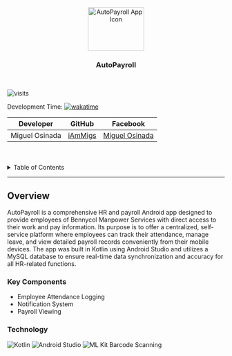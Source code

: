<a name="readme-top">

<br/>

<br />
<div align="center">
  <a href="https://github.com/zyx-0314/">
  <!-- TODO: If you want to add logo or banner you can add it here -->
    <img src="./app/src/main/res/drawable/app_icon.png" alt="AutoPayroll App Icon" width="130" height="100">
  </a>
<!-- TODO: Change Title to the name of the title of your Project -->
  <h3 align="center">AutoPayroll</h3>
</div>

<br />

![visits](https://visit-counter.vercel.app/counter.png?page=https%3A%2F%2Fgithub.com%2FiAmMigs%2FAutoPayroll-Mobile&s=40&c=00ff00&bg=00000000&no=2&ff=digi&tb=Visitor+Count%3A+&ta=)

Development Time: [![wakatime](https://wakatime.com/badge/user/fe86aec1-b572-4bf9-bf34-8015a3695a2c/project/75dfa597-93e7-4ea6-8f4a-47022362a8fa.svg)](https://wakatime.com/badge/user/fe86aec1-b572-4bf9-bf34-8015a3695a2c/project/75dfa597-93e7-4ea6-8f4a-47022362a8fa)

| Developer | GitHub                                    | Facebook                                    |
| ---------- | ----------------------------------------- | --------------------------------------------- |
| Miguel Osinada | [iAmMigs](https://github.com/iAmMigs) | [Miguel Osinada](https://www.facebook.com/IamMigs) |

<br />
<br />

<!-- TODO: If you want to add more layers for your readme -->
<details>
  <summary>Table of Contents</summary>
  <ol>
    <li>
      <a href="#overview">Overview</a>
      <ol>
        <li>
          <a href="#key-components">Key Components</a>
        </li>
        <li>
          <a href="#technology">Technology</a>
        </li>
      </ol>
    </li>
    <li>
      <a href="#resources">Resources</a>
    </li>
  </ol>
</details>

---

## Overview

<!-- TODO: To be changed -->
<!-- The following are just sample -->
AutoPayroll is a comprehensive HR and payroll Android app designed to provide employees of Bennycol Manpower Services with direct access to their work and pay information. Its purpose is to offer a centralized, self-service platform where employees can track their attendance, manage leave, and view detailed payroll records conveniently from their mobile devices. The app was built in Kotlin using Android Studio and utilizes a MySQL database to ensure real-time data synchronization and accuracy for all HR-related functions.

### Key Components
<!-- TODO: List of Key Components -->
<!-- The following are just sample -->
- Employee Attendance Logging
- Notification System
- Payroll Viewing

### Technology
<!-- TODO: List of Technology Used -->
![Kotlin](https://img.shields.io/badge/Kotlin-7F52FF?style=for-the-badge&logo=Kotlin&logoColor=white)
![Android Studio](https://img.shields.io/badge/Android%20Studio-3DDC84?style=for-the-badge&logo=android-studio&logoColor=white)
![ML Kit Barcode Scanning](https://img.shields.io/badge/ML%20Kit-Barcode%20Scanning-FF6F00?style=for-the-badge&logo=tensorflow&logoColor=white)
